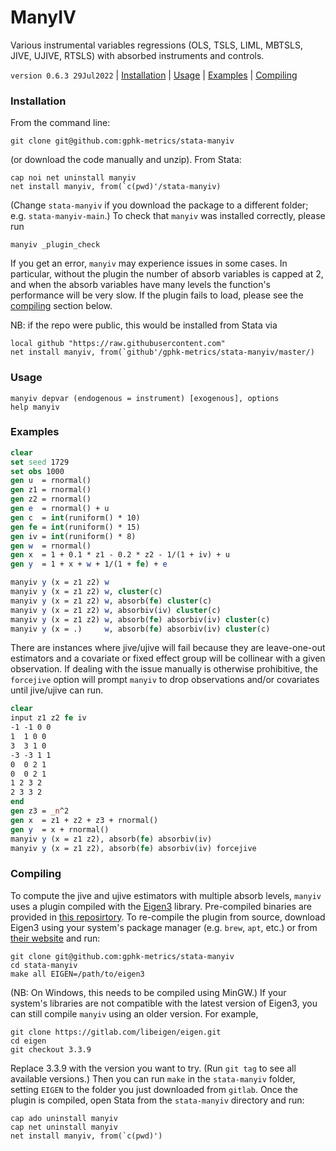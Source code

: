 ManyIV
======

Various instrumental variables regressions (OLS, TSLS, LIML, MBTSLS,
JIVE, UJIVE, RTSLS) with absorbed instruments and controls.

`version 0.6.3 29Jul2022` | [Installation](#installation) | [Usage](#usage) | [Examples](#examples) | [Compiling](#compiling)

### Installation

From the command line:

```
git clone git@github.com:gphk-metrics/stata-manyiv
```

(or download the code manually and unzip). From Stata:

```
cap noi net uninstall manyiv
net install manyiv, from(`c(pwd)'/stata-manyiv)
```

(Change `stata-manyiv` if you download the package to a different
folder; e.g. `stata-manyiv-main`.) To check that `manyiv` was
installed correctly, please run

```
manyiv _plugin_check
```

If you get an error, `manyiv` may experience issues in some cases.
In particular, without the plugin the number of absorb variables is
capped at 2, and when the absorb variables have many levels the
function's performance will be very slow. If the plugin fails to
load, please see the [compiling](#compiling) section below.

NB: if the repo were public, this would be installed from Stata via
```
local github "https://raw.githubusercontent.com"
net install manyiv, from(`github'/gphk-metrics/stata-manyiv/master/)
```

### Usage

```
manyiv depvar (endogenous = instrument) [exogenous], options
help manyiv
```

### Examples

```stata
clear
set seed 1729
set obs 1000
gen u  = rnormal()
gen z1 = rnormal()
gen z2 = rnormal()
gen e  = rnormal() + u
gen c  = int(runiform() * 10)
gen fe = int(runiform() * 15)
gen iv = int(runiform() * 8)
gen w  = rnormal()
gen x  = 1 + 0.1 * z1 - 0.2 * z2 - 1/(1 + iv) + u
gen y  = 1 + x + w + 1/(1 + fe) + e

manyiv y (x = z1 z2) w
manyiv y (x = z1 z2) w, cluster(c)
manyiv y (x = z1 z2) w, absorb(fe) cluster(c)
manyiv y (x = z1 z2) w, absorbiv(iv) cluster(c)
manyiv y (x = z1 z2) w, absorb(fe) absorbiv(iv) cluster(c)
manyiv y (x = .)     w, absorb(fe) absorbiv(iv) cluster(c)
```

There are instances where jive/ujive will fail because they are
leave-one-out estimators and a covariate or fixed effect group will be
collinear with a given observation. If dealing with the issue manually
is otherwise prohibitive, the `forcejive` option will prompt `manyiv` to
drop observations and/or covariates until jive/ujive can run.

```stata
clear
input z1 z2 fe iv
-1 -1 0 0
1  1 0 0
3  3 1 0
-3 -3 1 1
0  0 2 1
0  0 2 1
1 2 3 2
2 3 3 2
end
gen z3 = _n^2
gen x  = z1 + z2 + z3 + rnormal()
gen y  = x + rnormal()
manyiv y (x = z1 z2), absorb(fe) absorbiv(iv)
manyiv y (x = z1 z2), absorb(fe) absorbiv(iv) forcejive
```

### Compiling

To compute the jive and ujive estimators with multiple absorb levels, `manyiv` uses a plugin compiled with the [Eigen3](https://eigen.tuxfamily.org/index.php?title=Main_Page) library. Pre-compiled binaries are provided in [this reposirtory](src/build). To re-compile the plugin from source, download Eigen3 using your system's package manager (e.g. `brew`, `apt`, etc.) or from [their website](http://eigen.tuxfamily.org/index.php?title=Main_Page#Download) and run:

```
git clone git@github.com:gphk-metrics/stata-manyiv
cd stata-manyiv
make all EIGEN=/path/to/eigen3
```

(NB: On Windows, this needs to be compiled using MinGW.) If your system's
libraries are not compatible with the latest version of Eigen3, you can
still compile `manyiv` using an older version. For example,

```
git clone https://gitlab.com/libeigen/eigen.git
cd eigen
git checkout 3.3.9
```

Replace 3.3.9 with the version you want to try. (Run `git tag`
to see all available versions.) Then you can run `make` in the
`stata-manyiv` folder, setting `EIGEN` to the folder you just downloaded
from `gitlab`. Once the plugin is compiled, open Stata from the
`stata-manyiv` directory and run:

```
cap ado uninstall manyiv
cap net uninstall manyiv
net install manyiv, from(`c(pwd)')
```
